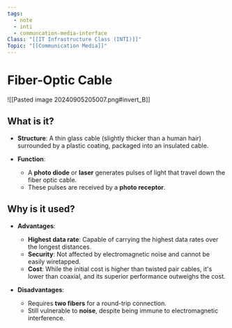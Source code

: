 ```yaml
---
tags:
  - note
  - inti
  - communcation-media-interface
Class: "[[IT Infrastructure Class (INTI)]]"
Topic: "[[Communication Media]]"
---
```


# Fiber-Optic Cable

![[Pasted image 20240905205007.png#invert_B]]


## What is it?

- **Structure**: A thin glass cable (slightly thicker than a human hair) surrounded by a plastic coating, packaged into an insulated cable.
  
- **Function**: 
  - A **photo diode** or **laser** generates pulses of light that travel down the fiber optic cable.
  - These pulses are received by a **photo receptor**.


## Why is it used?
- **Advantages**:
  - **Highest data rate**: Capable of carrying the highest data rates over the longest distances.
  - **Security**: Not affected by electromagnetic noise and cannot be easily wiretapped.
  - **Cost**: While the initial cost is higher than twisted pair cables, it's lower than coaxial, and its superior performance outweighs the cost.

- **Disadvantages**:
  - Requires **two fibers** for a round-trip connection.
  - Still vulnerable to **noise**, despite being immune to electromagnetic interference.

